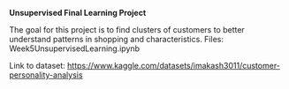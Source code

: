 **Unsupervised Final Learning Project**

The goal for this project is to find clusters of customers to better understand patterns in shopping and characteristics. 
Files: Week5UnsupervisedLearning.ipynb

Link to dataset: https://www.kaggle.com/datasets/imakash3011/customer-personality-analysis
